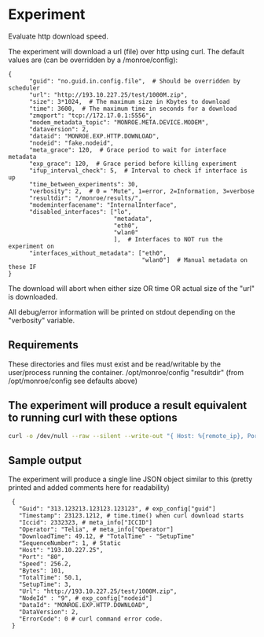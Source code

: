 
# Experiment
Evaluate http download speed.

The experiment will download a url (file) over http using curl.
The default values are (can be overridden by a /monroe/config):
```
{
      "guid": "no.guid.in.config.file",  # Should be overridden by scheduler
      "url": "http://193.10.227.25/test/1000M.zip",
      "size": 3*1024,  # The maximum size in Kbytes to download
      "time": 3600,  # The maximum time in seconds for a download
      "zmqport": "tcp://172.17.0.1:5556",
      "modem_metadata_topic": "MONROE.META.DEVICE.MODEM",
      "dataversion": 2,
      "dataid": "MONROE.EXP.HTTP.DOWNLOAD",
      "nodeid": "fake.nodeid",
      "meta_grace": 120,  # Grace period to wait for interface metadata
      "exp_grace": 120,  # Grace period before killing experiment
      "ifup_interval_check": 5,  # Interval to check if interface is up
      "time_between_experiments": 30,
      "verbosity": 2,  # 0 = "Mute", 1=error, 2=Information, 3=verbose
      "resultdir": "/monroe/results/",
      "modeminterfacename": "InternalInterface",
      "disabled_interfaces": ["lo",
                              "metadata",
                              "eth0",
                              "wlan0"
                              ],  # Interfaces to NOT run the experiment on
      "interfaces_without_metadata": ["eth0",
                                      "wlan0"]  # Manual metadata on these IF
}
```
The download will abort when either size OR time OR actual size of the "url" is
 downloaded.

All debug/error information will be printed on stdout
 depending on the "verbosity" variable.

## Requirements

These directories and files must exist and be read/writable by the user/process
running the container.
/opt/monroe/config
"resultdir" (from /opt/monroe/config see defaults above)    


## The experiment will produce a result equivalent to running curl with these options
```bash
curl -o /dev/null --raw --silent --write-out "{ Host: %{remote_ip}, Port :%{remote_port}, Bytes: %{size_download}, Speed: %{speed_download}, TotalTime: %{time_total}, SetupTime: %{time_starttransfer}, Url: %{url_effective} }" --interface eth0 --max-time 100 --range 0-100 http://193.10.227.25/test/1000M.zip
```

## Sample output
The experiment will produce a single line JSON object similar to this (pretty printed and added comments here for readability)
```
 {
   "Guid": "313.123213.123123.123123", # exp_config["guid"]
   "Timestamp": 23123.1212, # time.time() when curl download starts
   "Iccid": 2332323, # meta_info["ICCID"]
   "Operator": "Telia", # meta_info["Operator"]
   "DownloadTime": 49.12, # "TotalTime" - "SetupTime"
   "SequenceNumber": 1, # Static
   "Host": "193.10.227.25",
   "Port": "80",
   "Speed": 256.2,
   "Bytes": 101,
   "TotalTime": 50.1,
   "SetupTime": 3,
   "Url": "http://193.10.227.25/test/1000M.zip",
   "NodeId" : "9", # exp_config["nodeid"]
   "DataId": "MONROE.EXP.HTTP.DOWNLOAD",
   "DataVersion": 2,
   "ErrorCode": 0 # curl command error code.
 }
```
